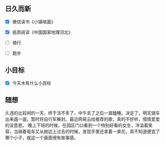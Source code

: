 ## 日久而新
- [x] 微信读书《小镇喧嚣》
- [x] 纸质阅读《中国国家地理河北》
- [ ] 骑行
- [ ] 跑步


## 小目标
- [x] 今天木有什么小目标

## 随想
久违的比较闲的一天，终于活不多了，中午去了之后一直瞌睡。决定了，明天骑车出来遛一遛，暂时将自行车解封。最近网易云给推荐的歌，真的不好听，情情爱爱的没意思。
晚上下班的时候，在园区门口看到一个特别好看的女生，洋溢着笑容，当骑着电车又从她边上过去的时候，发现手里还拿着一束花，真不知道便宜了哪个小子，就这一个画面很有故事感。
